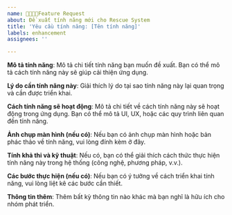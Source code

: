 ```yaml
---
name: 🧑‍🏫🧑‍🏫Feature Request
about: Đề xuất tính năng mới cho Rescue System
title: 'Yêu cầu tính năng: [Tên tính năng]'
labels: enhancement
assignees: ''

---
```


**Mô tả tính năng**:
Mô tả chi tiết tính năng bạn muốn đề xuất. Bạn có thể mô tả cách tính năng này sẽ giúp cải thiện ứng dụng.

**Lý do cần tính năng này**:
Giải thích lý do tại sao tính năng này lại quan trọng và cần được triển khai.

**Cách tính năng sẽ hoạt động**:
Mô tả chi tiết về cách tính năng này sẽ hoạt động trong ứng dụng. Bạn có thể mô tả UI, UX, hoặc các quy trình liên quan đến tính năng.

**Ảnh chụp màn hình (nếu có)**:
Nếu bạn có ảnh chụp màn hình hoặc bản phác thảo về tính năng, vui lòng đính kèm ở đây.

**Tính khả thi và kỹ thuật**:
Nếu có, bạn có thể giải thích cách thức thực hiện tính năng này trong hệ thống (công nghệ, phương pháp, v.v.).

**Các bước thực hiện (nếu có)**:
Nếu bạn có ý tưởng về cách triển khai tính năng, vui lòng liệt kê các bước cần thiết.

**Thông tin thêm**:
Thêm bất kỳ thông tin nào khác mà bạn nghĩ là hữu ích cho nhóm phát triển.
